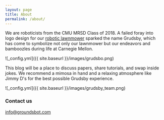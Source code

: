 ```yaml
---
layout: page
title: About
permalink: /about/
---
```


We are roboticists from the CMU MRSD Class of 2018. A failed foray into logo design for our [robotic lawnmower](https://mrsdprojects.ri.cmu.edu/2017teama/) sparked the name Grudsby, which has come to symbolize not only our lawnmower but our endeavors and bamboozles during life at Carnegie Mellon.

![_config.yml]({{ site.baseurl }}/images/grudsbo.png)

This blog will be a place to discuss papers, share tutorials, and swap inside jokes. We recommend a mimosa in hand and a relaxing atmosphere like Jimmy D's for the best possible Grudsby experience.

![_config.yml]({{ site.baseurl }}/images/grudsby_team.png)

### Contact us

[info@groundsbot.com](mailto:info@groundsbot.com)
